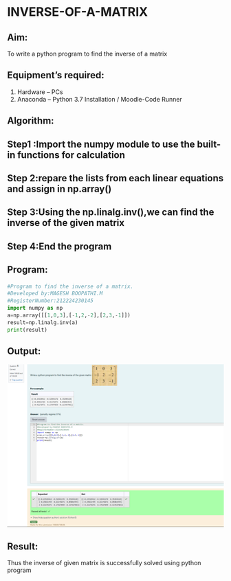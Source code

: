 # INVERSE-OF-A-MATRIX
## Aim:
To write a python program to find the inverse of a matrix
## Equipment’s required:
1. 	Hardware – PCs
2. 	Anaconda – Python 3.7 Installation / Moodle-Code Runner
## Algorithm:

## Step1 :Import the numpy module to use the built-in functions for calculation

## Step 2:repare the lists from each linear equations and assign in np.array()

## Step 3:Using the np.linalg.inv(),we can find the inverse of the given matrix

## Step 4:End the program
## Program:
```python
#Program to find the inverse of a matrix.
#Developed by:MAGESH BOOPATHI.M
#RegisterNumber:212224230145
import numpy as np
a=np.array([[1,0,3],[-1,2,-2],[2,3,-1]])
result=np.linalg.inv(a)
print(result)
```
## Output:
![](<Screenshot 2025-04-08 104143.png>)
## Result:
Thus the inverse of given matrix is successfully solved using python program

